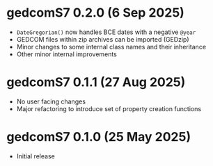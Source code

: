 # gedcomS7 0.2.0 (6 Sep 2025)

* `DateGregorian()` now handles BCE dates with a negative `@year`
* GEDCOM files within zip archives can be imported (GEDzip)
* Minor changes to some internal class names and their inheritance
* Other minor internal improvements

# gedcomS7 0.1.1 (27 Aug 2025)

* No user facing changes
* Major refactoring to introduce set of property creation functions

# gedcomS7 0.1.0 (25 May 2025)

* Initial release
